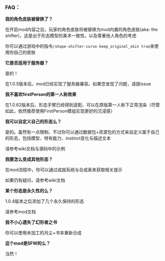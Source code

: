 ### FAQ：

**我的角色皮肤被替换了？**

在开启mod内容之后，玩家的角色皮肤将被替换为mod内置的角色皮肤(aka: the shifter)，这是出于形态模型的美术一致性，以及尊重他人角色的考虑

你可以通过游戏中的指令`/shape-shifter-curse keep_original_skin true`来使用你自己的皮肤

**它是否适用于服务器？**

是的！

在1.0.5版本后，mod已经实现了服务器兼容。如果您发现了问题，请提issue

**我不喜欢firstPerson的第一人称效果**

在1.0.62版本后，形态手臂已经得到适配，可以在原版第一人称下正常渲染（尽管如此，依然推荐使用FirstPerson模组实现更好的沉浸感）

**我可以自定义自己的形态么？**

是的。虽然有一点限制，不过你可以通过数据包+资源包的方式来自定义属于自己的形态，包括模型、特有能力、instinct变化与描述文本

请参考wiki文档与源码中的示例

**我要怎么变成其他形态？**

在mod流程中，你可以通过成就系统与合成表来获取相关提示 

如果仍有疑问，请参考wiki文档

**某个形态是永久性的么？**

1.0.4版本之后添加了几个永久保持的形态

请参考mod文档

**我不小心遗失了幻形者之书**

你可以使用未加工的月尘+书本重新合成

**这个mod是SFW的么？**

当然！
